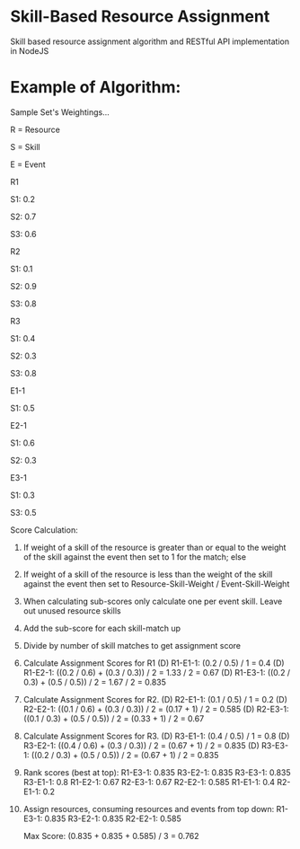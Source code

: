 Skill-Based Resource Assignment
===============================

Skill based resource assignment algorithm and RESTful API implementation in NodeJS


Example of Algorithm:
=====================

Sample Set's Weightings...


R = Resource

S = Skill

E = Event


R1

  S1: 0.2
  
  S2: 0.7
  
  S3: 0.6
  
R2

  S1: 0.1
  
  S2: 0.9
  
  S3: 0.8
  
R3

  S1: 0.4
  
  S2: 0.3
  
  S3: 0.8

E1-1

  S1: 0.5
  
E2-1

  S1: 0.6
  
  S2: 0.3
  
E3-1

  S1: 0.3
  
  S3: 0.5

Score Calculation:

1. If weight of a skill of the resource is greater than or equal to the weight of the skill against the event then set to 1 for the match; else

2. If weight of a skill of the resource is less than the weight of the skill against the event then set to Resource-Skill-Weight / Event-Skill-Weight

3. When calculating sub-scores only calculate one per event skill. Leave out unused resource skills

4. Add the sub-score for each skill-match up

5. Divide by number of skill matches to get assignment score

1. Calculate Assignment Scores for R1
   (D) R1-E1-1: (0.2 / 0.5) / 1 = 0.4
   (D) R1-E2-1: ((0.2 / 0.6) + (0.3 / 0.3)) / 2 = 1.33 / 2 = 0.67
   (D) R1-E3-1: ((0.2 / 0.3) + (0.5 / 0.5)) / 2 = 1.67 / 2 = 0.835
2. Calculate Assignment Scores for R2. 
   (D) R2-E1-1: (0.1 / 0.5) / 1 = 0.2
   (D) R2-E2-1: ((0.1 / 0.6) + (0.3 / 0.3)) / 2 = (0.17 + 1) / 2 = 0.585
   (D) R2-E3-1: ((0.1 / 0.3) + (0.5 / 0.5)) / 2 = (0.33 + 1) / 2 = 0.67 
3. Calculate Assignment Scores for R3.
   (D) R3-E1-1: (0.4 / 0.5) / 1 = 0.8
   (D) R3-E2-1: ((0.4 / 0.6) + (0.3 / 0.3)) / 2 = (0.67 + 1) / 2 = 0.835
   (D) R3-E3-1: ((0.2 / 0.3) + (0.5 / 0.5)) / 2 = (0.67 + 1) / 2 = 0.835

4. Rank scores (best at top):
   R1-E3-1: 0.835
   R3-E2-1: 0.835
   R3-E3-1: 0.835
   R3-E1-1: 0.8
   R1-E2-1: 0.67
   R2-E3-1: 0.67
   R2-E2-1: 0.585
   R1-E1-1: 0.4
   R2-E1-1: 0.2

5. Assign resources, consuming resources and events from top down:
   R1-E3-1: 0.835
   R3-E2-1: 0.835
   R2-E2-1: 0.585

   Max Score: (0.835 + 0.835 + 0.585) / 3 =  0.762
